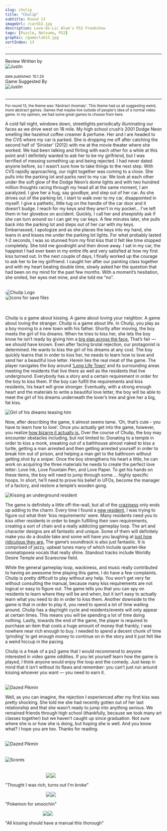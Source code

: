 ```yaml
---
slug: chulip
title: "Chulip"
subtitle: Round 13
imageUrl: /card13.jpg
description: Love-de-Lic Alum's PS2 Freakshow
tags: [Puzzle, Natsume, PS2]
graphic: /gameclub13.jpg
sortIndex: 13
---
```

---

<div class="reviewinfo">
	
<div style=""><span>Review Written by</span>
<div class="reviewimg"><img src="/reviews/reviewjustin.png"
alt="Justin"/> </div><br>
<sub>date published: 10.1.24</sub></div>

<div style=""><span>Game Suggested By</span>
<div class="reviewimg"><img src="/reviews/reviewjustin.png"
alt="Justin"/> </div><br></div>

</div>

---
<sub>For round 13, the theme was 'Abstract Anomaly'. This theme had us all suggesting weird, more abstract games. Games that maybe live outside of people's idea of a normal video game. In my opinion, we had some great games to choose from here.</sub>


A cold fall night, windows down, streetlights periodically illuminating our faces as we drive west on 18 mile. My high school crush’s 2001 Dodge Neon smelling like hazelnut coffee creamer & perfume. Her and I are headed to the CVS where my car is parked. She is dropping me off after catching the second half of ‘Sinister’ (2012) with me at the movie theater where she worked. We had been talking and flirting with each other for a while at this point and I definitely wanted to ask her to be my girlfriend, but I was terrified of messing something up and being rejected. I had never dated anyone before, so I wasn’t sure how to take things to the next step. With CVS rapidly approaching, our night together was coming to a close. She pulls into the parking lot and parks next to my car. We look at each other under the soft glow of the Dodge Neon’s dome lights and with two hundred million thoughts racing through my head all at the same moment, I am paralyzed. I give her a hug, say goodbye, and step out of her car. As she drives out of the parking lot, I start to walk over to my car, disappointed in myself. I give a pathetic, little tug on the handle of the car door and it doesn’t budge. I reach for my keys and they aren’t in my pocket… I’ve left them in her glovebox on accident. Quickly, I call her and sheepishly ask if she can turn around so I can get my car keys. A few minutes later, she pulls back into the parking lot and steps out of her car with my keys. Embarrassed, I apologize and as she places the keys into my hand, she leans in and kisses me under the parking lot lights. For what probably lasted 1-2 seconds, I was so stunned from my first kiss that it felt like time stopped completely. She told me goodnight and then drove away. I sat in my car, the happiest I had ever been in my entire life and very satisfied at how my first kiss turned out. In the next couple of days, I finally worked up the courage to ask her to be my girlfriend. I caught her after our painting class together and with my heart beating double time, slowly asked her the question that had been on my mind for the past few months. With a moment’s hesitation, she smiled, her eyes met mine, and she told me “no”.
<br></br>
<div class="reviewlogo"><img src="/reviews/chulip/logo.png"
alt="Chulip Logo" style="border-radius: 20px;"/></div>

<div class="reviewsplit"><img src="/reviews/chulip/saveicon.png"
alt="Icons for save files" style="border-radius: 20px;"/>
<br><br><br />


Chulip is a game about kissing. A game about loving your neighbor. A game about loving the stranger. Chulip is a game about life. In Chulip, you play as a boy moving to a new town with his father. Shortly after moving, the boy meets the girl of his dreams. When he tries to kiss her, she lets the boy know he isn’t ready by giving him a [big slap across the face.](/reviews/chulip/smack.gif) That’s fair — we should have known. Even after facing brutal rejection, our protagonist is determined. He wants to kiss the girl of his dreams at any cost. The boy quickly learns that in order to kiss her, he needs to learn how to love and send her a beautiful love letter. Herein lies the real meat of the game. The player navigates the boy around [‘Long Life Town’](/reviews/chulip/longlife.jpg) and its surrounding areas meeting the residents that live there as well as the residents that live underground. Everybody has a story and a certain requirement in order for the boy to kiss them. If the boy can fulfill the requirements and kiss residents, his heart will grow stronger. Eventually, with a strong enough heart and the materials to write a beautiful love letter, the boy will be able to meet the girl of his dreams underneath the lover’s tree and give her a big, fat kiss.

<div class="reviewsplit"><img src="/reviews/chulip/tease.gif"
alt="Girl of his dreams teasing him" /><div>

Now, after describing the game, it almost seems tame. ‘Oh, that’s cute - you have to learn how to love’. Once you actually get into the game, however, you realize [how bizarre it actually is.](/reviews/chulip/bath.png) Over the course of Chulip, the boy may encounter obstacles including, but not limited to: Donating to a temple in order to kiss a monk, sneaking out of a bathhouse almost naked to kiss a turtle, getting a man arrested and then getting arrested yourself in order to break him out of prison, and helping a man get to the bathroom without getting shot by a sniper. Once the boy strengthens his heart a little, he can work on acquiring the three materials he needs to create the perfect love letter: Love Ink, Love Fountain Pen, and Love Paper. To get his hands on these items, the boy will need to jump through some…. highly specific hoops. In short, he’ll need to prove his belief in UFOs, become the manager of a factory, and restore a temple’s wooden gong.

<div class="reviewsplit"><img src="/reviews/chulip/trashkiss.gif"
alt="Kissing an underground resident" /><div>


The game is definitely a little off-the-wall, but all of the [craziness](/reviews/chulip/chase.gif) only ends up adding to the charm. Every time I found a [new resident](/reviews/chulip/residents.jpg), I was trying to figure out what their ‘kiss requirements’ were. Many residents need you to kiss other residents in order to begin fulfilling their own requirements, creating a sort of chain and a really addicting gameplay loop. The art and character designs are all fantastic and unique. Some of them will definitely make you do a double take and some will have you laughing at [just how ridiculous they are.](/reviews/chulip/art.jpg) The game’s soundtrack is also just fantastic. It is comprised of jazzy, upbeat tunes many of which include quartet-like onomatopoeia vocals that really shine. Standout tracks include Worldly Desire Temple and Scarecrow field.

While the general gameplay loop, wackiness, and music really contributed to having an awesome time playing this game, I do have a few complaints. Chulip is pretty difficult to play without any help. You won’t get very far without consulting the manual, because many kiss requirements are not logical or easy to figure out. The game tells you that you can spy on residents to learn where they will be and when, but it isn’t easy to actually learn what you need to do in order to kiss them. Another downside to the game is that in order to play it, you need to spend a lot of time waiting around. Chulip has a day/night cycle and residents/events will only appear at certain times. This means you will be spending a lot of time doing nothing. Lastly, towards the end of the game, the player is required to purchase an item that costs a huge amount of money that frankly, I was nowhere near rich enough to buy. I needed to spend a decent chunk of time ‘grinding’ to get enough money to continue on in the story and it just felt like a weird hiccup in the pacing. 

Chulip is a freak of a ps2 game that I would recommend to anyone interested in video game oddities. If you let yourself learn how the game is played, I think anyone would enjoy the loop and the comedy. Just keep in mind that it isn’t without its flaws and remember: you can’t just run around kissing whoever you want — you need to earn it.<br><br>

<div class="reviewsplit"><img src="/reviews/chulip/conceptart.jpg"
alt="Dazed Pikmin" /><div>

Well, as you can imagine, the rejection I experienced after my first kiss was pretty shocking. She told me she had recently gotten out of her last relationship and that she wasn’t ready to jump into anything serious. We remained friends through high school (thankfully, because we took many art classes together) but we haven’t caught up since graduation. Not sure where she is or how she is doing, but hoping she is well. And you know what? I hope you are too. Thanks for reading.
<br><br>

<div class="reviewsplit"><img src="/reviews/chulip/boxartcolor.png"
alt="Dazed Pikmin" /><div>
<br><br>

<div class="reviewsplit"><img src="/reviews/scores/scoresoutline.png"
alt="Scores" /><div>

<br>
<br>

<div class="scores" style=" width: 100%;">
	 
<div class="stars"><img src="/reviews/reviewjustin.png" style="margin-left: 26%;"><img src="/reviews/scores/3star.png"><p>"Thought I was rich, turns out I'm broke"</p></div>

<div class="cstars"><img src="/reviews/reviewcullen.png" style="margin-left: 26%;"><img src="/reviews/scores/4star.png"><p>"Pokemon for smoochin"</p></div>

<div class="pstars"><img src="/reviews/reviewpatrick.png" style="margin-left: 24%;"><img src="/reviews/scores/3star.png"><p>"All kissing should have a manual this thorough"</p></div>

</div>
